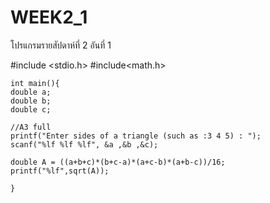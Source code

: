 # WEEK2_1
โปรแกรมรายสัปดาห์ที่ 2 อันที่ 1

#include <stdio.h>
#include<math.h>


    int main(){
    double a;
    double b;
    double c;
   
    //A3 full
    printf("Enter sides of a triangle (such as :3 4 5) : ");
    scanf("%lf %lf %lf", &a ,&b ,&c);
  
    double A = ((a+b+c)*(b+c-a)*(a+c-b)*(a+b-c))/16;
    printf("%lf",sqrt(A));

    }
